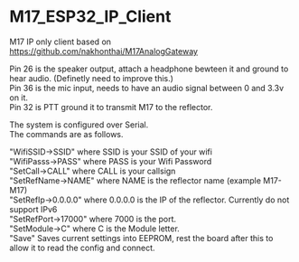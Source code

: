 # M17_ESP32_IP_Client
M17 IP only client based on  https://github.com/nakhonthai/M17AnalogGateway  

Pin 26 is the speaker output, attach a headphone bewteen it and ground to hear audio. (Definetly need to improve this.)  
Pin 36 is the mic input, needs to have an audio signal between 0 and 3.3v on it.  
Pin 32 is PTT ground it to transmit M17 to the reflector.  

The system is configured over Serial.  
The commands are as follows.  

"WifiSSID->SSID" where SSID is your SSID of your wifi  
"WifiPasss->PASS" where PASS is your Wifi Password  
"SetCall->CALL" where CALL is your callsign  
"SetRefName->NAME" where NAME is the reflector name (example M17-M17)  
"SetRefIp->0.0.0.0" where 0.0.0.0 is the IP of the reflector. Currently do not support IPv6  
"SetRefPort->17000" where 7000 is the port.   
"SetModule->C" where C is the Module letter.  
"Save" Saves current settings into EEPROM, rest the board after this to allow it to read the config and connect.  
